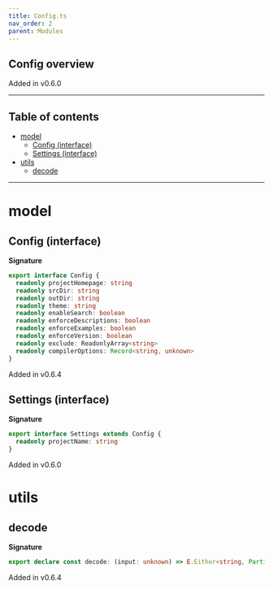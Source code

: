 ```yaml
---
title: Config.ts
nav_order: 2
parent: Modules
---
```


## Config overview

Added in v0.6.0

---

<h2 class="text-delta">Table of contents</h2>

- [model](#model)
  - [Config (interface)](#config-interface)
  - [Settings (interface)](#settings-interface)
- [utils](#utils)
  - [decode](#decode)

---

# model

## Config (interface)

**Signature**

```ts
export interface Config {
  readonly projectHomepage: string
  readonly srcDir: string
  readonly outDir: string
  readonly theme: string
  readonly enableSearch: boolean
  readonly enforceDescriptions: boolean
  readonly enforceExamples: boolean
  readonly enforceVersion: boolean
  readonly exclude: ReadonlyArray<string>
  readonly compilerOptions: Record<string, unknown>
}
```

Added in v0.6.4

## Settings (interface)

**Signature**

```ts
export interface Settings extends Config {
  readonly projectName: string
}
```

Added in v0.6.0

# utils

## decode

**Signature**

```ts
export declare const decode: (input: unknown) => E.Either<string, Partial<Config>>
```

Added in v0.6.4
